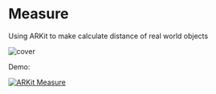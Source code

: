 # Measure
Using ARKit to make calculate distance of real world objects 

![cover](https://user-images.githubusercontent.com/6329656/29237351-39f14564-7f4f-11e7-942b-a390e4fb83e1.png)


Demo:

[![ARKit Measure](https://i.vimeocdn.com/video/649654826_640.webp)](https://vimeo.com/229362375 "ARKit Measure - Click to Watch!")
